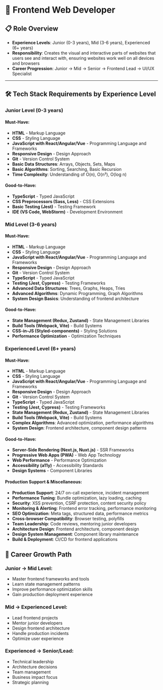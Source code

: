 # 🎨 Frontend Web Developer

## 📋 Role Overview
- **Experience Levels**: Junior (0-3 years), Mid (3-6 years), Experienced (6+ years)
- **Responsibility**: Creates the visual and interactive parts of websites that users see and interact with, ensuring websites work well on all devices and browsers
- **Career Progression**: Junior → Mid → Senior → Frontend Lead → UI/UX Specialist

---

## 🛠️ Tech Stack Requirements by Experience Level

### **Junior Level (0-3 years)**

#### **Must-Have:**
- **HTML** - Markup Language
- **CSS** - Styling Language
- **JavaScript with React/Angular/Vue** - Programming Language and Frameworks
- **Responsive Design** - Design Approach
- **Git** - Version Control System
- **Basic Data Structures**: Arrays, Objects, Sets, Maps
- **Basic Algorithms**: Sorting, Searching, Basic Recursion
- **Time Complexity**: Understanding of O(n), O(n²), O(log n)

#### **Good-to-Have:**
- **TypeScript** - Typed JavaScript
- **CSS Preprocessors (Sass, Less)** - CSS Extensions
- **Basic Testing (Jest)** - Testing Framework
- **IDE (VS Code, WebStorm)** - Development Environment

### **Mid Level (3-6 years)**

#### **Must-Have:**
- **HTML** - Markup Language
- **CSS** - Styling Language
- **JavaScript with React/Angular/Vue** - Programming Language and Frameworks
- **Responsive Design** - Design Approach
- **Git** - Version Control System
- **TypeScript** - Typed JavaScript
- **Testing (Jest, Cypress)** - Testing Frameworks
- **Advanced Data Structures**: Trees, Graphs, Heaps, Tries
- **Advanced Algorithms**: Dynamic Programming, Graph Algorithms
- **System Design Basics**: Understanding of frontend architecture

#### **Good-to-Have:**
- **State Management (Redux, Zustand)** - State Management Libraries
- **Build Tools (Webpack, Vite)** - Build Systems
- **CSS-in-JS (Styled-components)** - Styling Solutions
- **Performance Optimization** - Optimization Techniques

### **Experienced Level (6+ years)**

#### **Must-Have:**
- **HTML** - Markup Language
- **CSS** - Styling Language
- **JavaScript with React/Angular/Vue** - Programming Language and Frameworks
- **Responsive Design** - Design Approach
- **Git** - Version Control System
- **TypeScript** - Typed JavaScript
- **Testing (Jest, Cypress)** - Testing Frameworks
- **State Management (Redux, Zustand)** - State Management Libraries
- **Build Tools (Webpack, Vite)** - Build Systems
- **Complex Algorithms**: Advanced optimization, performance algorithms
- **System Design**: Frontend architecture, component design patterns

#### **Good-to-Have:**
- **Server-Side Rendering (Next.js, Nuxt.js)** - SSR Frameworks
- **Progressive Web Apps (PWA)** - Web App Technology
- **Web Performance** - Performance Optimization
- **Accessibility (a11y)** - Accessibility Standards
- **Design Systems** - Component Libraries

#### **Production Support & Miscellaneous:**
- **Production Support**: 24/7 on-call experience, incident management
- **Performance Tuning**: Bundle optimization, lazy loading, caching
- **Security**: XSS prevention, CSRF protection, content security policy
- **Monitoring & Alerting**: Frontend error tracking, performance monitoring
- **SEO Optimization**: Meta tags, structured data, performance metrics
- **Cross-browser Compatibility**: Browser testing, polyfills
- **Team Leadership**: Code reviews, mentoring junior developers
- **Architecture Design**: Frontend architecture, component design
- **Design System Management**: Component library maintenance
- **Build & Deployment**: CI/CD for frontend applications

## 🚀 Career Growth Path

### **Junior → Mid Level:**
- Master frontend frameworks and tools
- Learn state management patterns
- Improve performance optimization skills
- Gain production deployment experience

### **Mid → Experienced Level:**
- Lead frontend projects
- Mentor junior developers
- Design frontend architecture
- Handle production incidents
- Optimize user experience

### **Experienced → Senior/Lead:**
- Technical leadership
- Architecture decisions
- Team management
- Business impact focus
- Strategic planning
